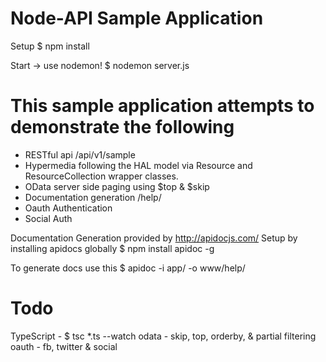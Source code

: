 # Node-API Sample Application

Setup
$ npm install

Start -> use nodemon!
$ nodemon server.js

# This sample application attempts to demonstrate the following
- RESTful api /api/v1/sample
- Hypermedia following the HAL model via Resource and ResourceCollection wrapper classes.
- OData server side paging using $top & $skip
- Documentation generation /help/
- Oauth Authentication
- Social Auth

Documentation Generation provided by http://apidocjs.com/
Setup by installing apidocs globally
$ npm install apidoc -g

To generate docs use this
$ apidoc -i app/ -o www/help/

# Todo

TypeScript - $ tsc *.ts --watch
odata - skip, top, orderby, & partial filtering
oauth - fb, twitter & social